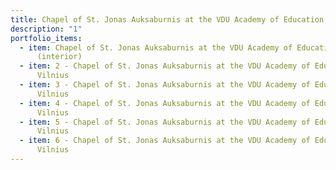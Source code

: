 ```yaml
---
title: Chapel of St. Jonas Auksaburnis at the VDU Academy of Education, Vilnius
description: "1"
portfolio_items:
  - item: Chapel of St. Jonas Auksaburnis at the VDU Academy of Education, Vilnius
      (interior)
  - item: 2 - Chapel of St. Jonas Auksaburnis at the VDU Academy of Education,
      Vilnius
  - item: 3 - Chapel of St. Jonas Auksaburnis at the VDU Academy of Education,
      Vilnius
  - item: 4 - Chapel of St. Jonas Auksaburnis at the VDU Academy of Education,
      Vilnius
  - item: 5 - Chapel of St. Jonas Auksaburnis at the VDU Academy of Education,
      Vilnius
  - item: 6 - Chapel of St. Jonas Auksaburnis at the VDU Academy of Education,
      Vilnius
---
```

